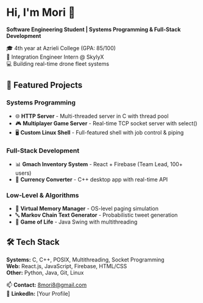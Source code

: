 # Hi, I'm Mori 👋

**Software Engineering Student | Systems Programming & Full-Stack Development**

🎓 4th year at Azrieli College (GPA: 85/100)  
💼 Integration Engineer Intern @ SkylyX  
💻 Building real-time drone fleet systems

## 🚀 Featured Projects

### Systems Programming
- 🌐 **HTTP Server** - Multi-threaded server in C with thread pool
- 🎮 **Multiplayer Game Server** - Real-time TCP socket server with select()
- 🖥️ **Custom Linux Shell** - Full-featured shell with job control & piping

### Full-Stack Development
- 📊 **Gmach Inventory System** - React + Firebase (Team Lead, 100+ users)
- 💱 **Currency Converter** - C++ desktop app with real-time API

### Low-Level & Algorithms
- 🧠 **Virtual Memory Manager** - OS-level paging simulation
- 🔤 **Markov Chain Text Generator** - Probabilistic tweet generation
- 🎲 **Game of Life** - Java Swing with multithreading

## 🛠️ Tech Stack
**Systems:** C, C++, POSIX, Multithreading, Socket Programming  
**Web:** React.js, JavaScript, Firebase, HTML/CSS  
**Other:** Python, Java, Git, Linux

📫 **Contact:** 8mori8@gmail.com  
💼 **LinkedIn:** [Your Profile]
